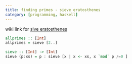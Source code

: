 ```yaml
---
title: finding primes - sieve eratosthenes
category: [programming, haskell]
---
```


wiki link for [sive eratosthenes](https://en.wikipedia.org/wiki/Sieve_of_Eratosthenes)

```haskell
allprimes :: [Int]
allprimes = sieve [2..]

sieve :: [Int] -> [Int]
sieve (p:xs) = p : sieve [x | x <- xs, x `mod` p /=0 ]
```
